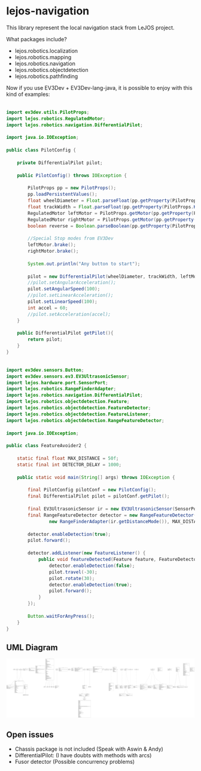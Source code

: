 # lejos-navigation

This library represent the local navigation stack from LeJOS project.

What packages include?

- lejos.robotics.localization
- lejos.robotics.mapping
- lejos.robotics.navigation
- lejos.robotics.objectdetection
- lejos.robotics.pathfinding

Now if you use EV3Dev + EV3Dev-lang-java, it is possible to enjoy with this kind of examples:

``` java 

import ev3dev.utils.PilotProps;
import lejos.robotics.RegulatedMotor;
import lejos.robotics.navigation.DifferentialPilot;

import java.io.IOException;

public class PilotConfig {

    private DifferentialPilot pilot;

    public PilotConfig() throws IOException {

        PilotProps pp = new PilotProps();
        pp.loadPersistentValues();
        float wheelDiameter = Float.parseFloat(pp.getProperty(PilotProps.KEY_WHEELDIAMETER));
        float trackWidth = Float.parseFloat(pp.getProperty(PilotProps.KEY_TRACKWIDTH));
        RegulatedMotor leftMotor = PilotProps.getMotor(pp.getProperty(PilotProps.KEY_LEFTMOTOR));
        RegulatedMotor rightMotor = PilotProps.getMotor(pp.getProperty(PilotProps.KEY_RIGHTMOTOR));
        boolean reverse = Boolean.parseBoolean(pp.getProperty(PilotProps.KEY_REVERSE));

        //Special Stop modes from EV3Dev
        leftMotor.brake();
        rightMotor.brake();

        System.out.println("Any button to start");

        pilot = new DifferentialPilot(wheelDiameter, trackWidth, leftMotor, rightMotor, reverse);
        //pilot.setAngularAcceleration();
        pilot.setAngularSpeed(100);
        //pilot.setLinearAcceleration();
        pilot.setLinearSpeed(100);
        int accel = 60;
        //pilot.setAcceleration(accel);
    }

    public DifferentialPilot getPilot(){
        return pilot;
    }
}
```

``` java

import ev3dev.sensors.Button;
import ev3dev.sensors.ev3.EV3UltrasonicSensor;
import lejos.hardware.port.SensorPort;
import lejos.robotics.RangeFinderAdapter;
import lejos.robotics.navigation.DifferentialPilot;
import lejos.robotics.objectdetection.Feature;
import lejos.robotics.objectdetection.FeatureDetector;
import lejos.robotics.objectdetection.FeatureListener;
import lejos.robotics.objectdetection.RangeFeatureDetector;

import java.io.IOException;

public class FeatureAvoider2 {
     
    static final float MAX_DISTANCE = 50f;
    static final int DETECTOR_DELAY = 1000;
 
    public static void main(String[] args) throws IOException {

        final PilotConfig pilotConf = new PilotConfig();
        final DifferentialPilot pilot = pilotConf.getPilot();

        final EV3UltrasonicSensor ir = new EV3UltrasonicSensor(SensorPort.S1);
        final RangeFeatureDetector detector = new RangeFeatureDetector(
                new RangeFinderAdapter(ir.getDistanceMode()), MAX_DISTANCE, DETECTOR_DELAY);

        detector.enableDetection(true);
        pilot.forward();
         
        detector.addListener(new FeatureListener() {
            public void featureDetected(Feature feature, FeatureDetector detector) {
                detector.enableDetection(false);
                pilot.travel(-30);
                pilot.rotate(30);
                detector.enableDetection(true);
                pilot.forward();
            }       
        });

        Button.waitForAnyPress();
    }
}
```

## UML Diagram

![](https://github.com/ev3dev-lang-java/lejos-navigation/raw/develop/docs/uml/graph.png)

## Open issues

- Chassis package is not included (Speak with Aswin & Andy)
- DifferentialPilot: (I have doubts with methods with arcs)
- Fusor detector (Possible concurrency problems)
